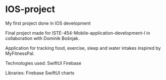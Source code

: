 # IOS-project
My first project done in IOS development

Final project made for ISTE-454-Mobile-application-development-I in collaboration with Dominik Bošnjak.

Application for tracking food, exercise, sleep and water intakes inspired by MyFitnessPal.

Technologies used:
SwiftUI
Firebase

Libraries:
Firebase
SwiftUI charts

